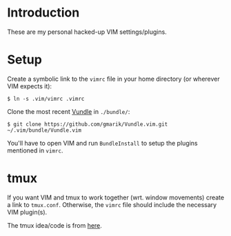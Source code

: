 # Introduction

These are my personal hacked-up VIM settings/plugins.

# Setup

Create a symbolic link to the ```vimrc``` file in your home directory (or wherever VIM expects it):

```$ ln -s .vim/vimrc .vimrc ```

Clone the most recent [Vundle](https://github.com/gmarik/Vundle.vim) in ```./bundle/```:

```$ git clone https://github.com/gmarik/Vundle.vim.git ~/.vim/bundle/Vundle.vim```

You'll have to open VIM and run ```BundleInstall``` to setup the plugins mentioned in ```vimrc```.

# tmux

If you want VIM and tmux to work together (wrt. window movements) create a link
to ```tmux.conf```.  Otherwise, the ```vimrc``` file should include the necessary
VIM plugin(s).

The tmux idea/code is from [here](https://gist.github.com/hjdivad/d7f79b45ac2922336fec).

